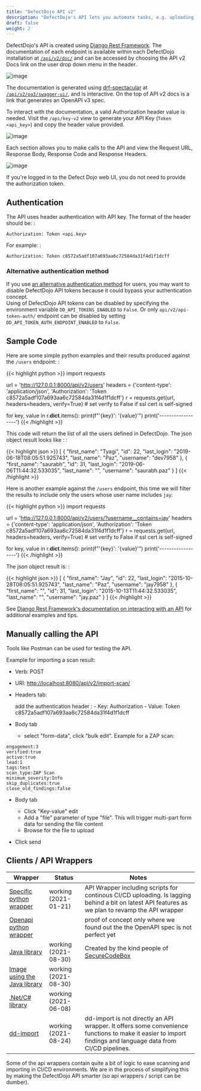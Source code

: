 ```yaml
---
title: "DefectDojo API v2"
description: "DefectDojo's API lets you automate tasks, e.g. uploading scan reports in CI/CD pipelines."
draft: false
weight: 2
---
```





DefectDojo\'s API is created using [Django Rest
Framework](http://www.django-rest-framework.org/). The documentation of
each endpoint is available within each DefectDojo installation at
[`/api/v2/doc/`](https://demo.defectdojo.org/api/v2/) and can be accessed by choosing the API v2
Docs link on the user drop down menu in the header. 

![image](images/api_v2_1.png)

The documentation is generated using [drf-spectacular](https://drf-spectacular.readthedocs.io/) at [`/api/v2/oa3/swagger-ui/`](https://demo.defectdojo.org/api/v2/oa3/swagger-ui/), and is
interactive. On the top of API v2 docs is a link that generates an OpenAPI v3 spec.

To interact with the documentation, a valid Authorization header value
is needed. Visit the `/api/key-v2` view to generate your
API Key (`Token <api_key>`) and copy the header value provided.

![image](images/api_v2_2.png)

Each section allows you to make calls to the API and view the Request
URL, Response Body, Response Code and Response Headers.

![image](images/api_v2_3.png)

If you're logged in to the Defect Dojo web UI, you do not need to provide the authorization token.

## Authentication

The API uses header authentication with API key. The format of the
header should be: :

    Authorization: Token <api.key>

For example: :

    Authorization: Token c8572a5adf107a693aa6c72584da31f4d1f1dcff

### Alternative authentication method

If you use [an alternative authentication method](../social-authentication/) for users, you may want to disable DefectDojo API tokens because it could bypass your authentication concept. \
Using of DefectDojo API tokens can be disabled by specifying the environment variable `DD_API_TOKENS_ENABLED` to `False`.
Or only `api/v2/api-token-auth/` endpoint can be disabled by setting `DD_API_TOKEN_AUTH_ENDPOINT_ENABLED` to `False`.

## Sample Code

Here are some simple python examples and their results produced against
the `/users` endpoint: :

{{< highlight python >}}
import requests

url = 'http://127.0.0.1:8000/api/v2/users'
headers = {'content-type': 'application/json',
            'Authorization': 'Token c8572a5adf107a693aa6c72584da31f4d1f1dcff'}
r = requests.get(url, headers=headers, verify=True) # set verify to False if ssl cert is self-signed

for key, value in r.__dict__.items():
  print(f"'{key}': '{value}'")
  print('------------------')
{{< /highlight >}}

This code will return the list of all the users defined in DefectDojo.
The json object result looks like : :

{{< highlight json >}}
    [
        {
          "first_name": "Tyagi",
          "id": 22,
          "last_login": "2019-06-18T08:05:51.925743",
          "last_name": "Paz",
          "username": "dev7958"
        },
        {
          "first_name": "saurabh",
          "id": 31,
          "last_login": "2019-06-06T11:44:32.533035",
          "last_name": "",
          "username": "saurabh.paz"
        }
    ]
{{< /highlight >}}

Here is another example against the `/users` endpoint, this
time we will filter the results to include only the users whose user
name includes `jay`:

{{< highlight python >}}
import requests

url = 'http://127.0.0.1:8000/api/v2/users/?username__contains=jay'
headers = {'content-type': 'application/json',
            'Authorization': 'Token c8572a5adf107a693aa6c72584da31f4d1f1dcff'}
r = requests.get(url, headers=headers, verify=True) # set verify to False if ssl cert is self-signed

for key, value in r.__dict__.items():
  print(f"'{key}': '{value}'")
  print('------------------')
{{< /highlight >}}

The json object result is: :

{{< highlight json >}}
[
    {
        "first_name": "Jay",
        "id": 22,
        "last_login": "2015-10-28T08:05:51.925743",
        "last_name": "Paz",
        "username": "jay7958"
    },
    {
        "first_name": "",
        "id": 31,
        "last_login": "2015-10-13T11:44:32.533035",
        "last_name": "",
        "username": "jay.paz"
    }
]
{{< /highlight >}}

See [Django Rest Framework\'s documentation on interacting with an
API](http://www.django-rest-framework.org/topics/api-clients/) for
additional examples and tips.

## Manually calling the API

Tools like Postman can be used for testing the API.

Example for importing a scan result:

-   Verb: POST
-   URI: <http://localhost:8080/api/v2/import-scan/>
-   Headers tab:

    add the authentication header
    :   -   Key: Authorization
        -   Value: Token c8572a5adf107a693aa6c72584da31f4d1f1dcff

-   Body tab

    -   select \"form-data\", click \"bulk edit\". Example for a ZAP scan:

<!-- -->

    engagement:3
    verified:true
    active:true
    lead:1
    tags:test
    scan_type:ZAP Scan
    minimum_severity:Info
    skip_duplicates:true
    close_old_findings:false

-   Body tab

       -   Click \"Key-value\" edit
       -   Add a \"file\" parameter of type \"file\". This will trigger
            multi-part form data for sending the file content
       -   Browse for the file to upload

-   Click send

## Clients / API Wrappers

| Wrapper                      | Status                   | Notes |
| -----------------------------| ------------------------| ------------------------|
| [Specific python wrapper](https://github.com/DefectDojo/defectdojo_api)      | working (2021-01-21)    | API Wrapper including scripts for continous CI/CD uploading. Is lagging behind a bit on latest API features as we plan to revamp the API wrapper |
| [Openapi python wrapper](https://github.com/alles-klar/defectdojo-api-v2-client)       | | proof of concept only where we found out the the OpenAPI spec is not perfect yet |
| [Java library](https://github.com/secureCodeBox/defectdojo-client-java)                 | working (2021-08-30)    | Created by the kind people of [SecureCodeBox](https://github.com/secureCodeBox/secureCodeBox) |
| [Image using the Java library](https://github.com/SDA-SE/defectdojo-client) | working (2021-08-30)    | |
| [.Net/C# library](https://www.nuget.org/packages/DefectDojo.Api/)              | working (2021-06-08)    | |
| [dd-import](https://github.com/MaibornWolff/dd-import)                    | working (2021-08-24)    | dd-import is not directly an API wrapper. It offers some convenience functions to make it easier to import findings and language data from CI/CD pipelines. |

Some of the api wrappers contain quite a bit of logic to ease scanning and importing in CI/CD environments. We are in the process of simplifying this by making the DefectDojo API smarter (so api wrappers / script can be dumber).
